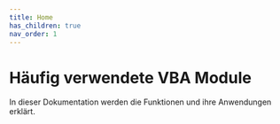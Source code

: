 ```yaml
---
title: Home
has_children: true 
nav_order: 1
---
```


# Häufig verwendete VBA Module

In dieser Dokumentation werden die Funktionen und ihre Anwendungen erklärt.